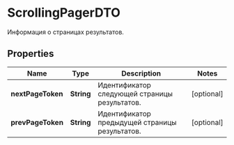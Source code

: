 

# ScrollingPagerDTO

Информация о страницах результатов.

## Properties

Name | Type | Description | Notes
------------ | ------------- | ------------- | -------------
**nextPageToken** | **String** | Идентификатор следующей страницы результатов. |  [optional]
**prevPageToken** | **String** | Идентификатор предыдущей страницы результатов. |  [optional]



